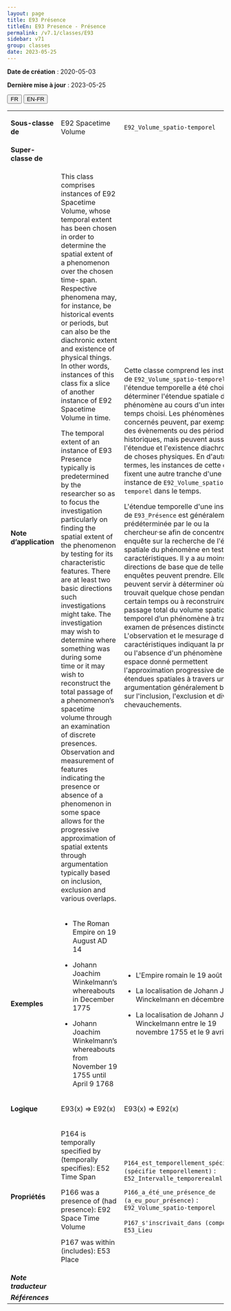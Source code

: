 ```yaml
---
layout: page
title: E93 Présence
titleEn: E93 Presence - Présence
permalink: /v7.1/classes/E93
sidebar: v71
group: classes
date: 2023-05-25
---
```


**Date de création** : 2020-05-03

**Dernière mise à jour** : 2023-05-25

<div class="lang-buttons">
 <button id="fr" class="activate">FR</button>
 <button id="en-fr">EN-FR</button>
</div>

<table>
<tbody>
<tr>
<td><strong>Sous-classe de</strong></td>
<td class="en">
<p>E92 Spacetime Volume</p>
</td>
<td>
<p><code class="language-plaintext highlighter-rouge">E92</code><code class="language-plaintext highlighter-rouge">_Volume_spatio-temporel</code></p>
</td>
</tr>
<tr>
<td><strong>Super-classe de</strong></td>
<td class="en">
</td>
<td>
</td>
</tr>
<tr>
<td><strong>Note d’application</strong></td>
<td class="en">
<p>This class comprises instances of E92 Spacetime Volume, whose temporal extent has been chosen in order to determine the spatial extent of a phenomenon over the chosen time-span. Respective phenomena may, for instance, be historical events or periods, but can also be the diachronic extent and existence of physical things. In other words, instances of this class fix a slice of another instance of E92 Spacetime Volume in time. </p>
<p>The temporal extent of an instance of E93 Presence typically is predetermined by the researcher so as to focus the investigation particularly on finding the spatial extent of the phenomenon by testing for its characteristic features. There are at least two basic directions such investigations might take. The investigation may wish to determine where something was during some time or it may wish to reconstruct the total passage of a phenomenon’s spacetime volume through an examination of discrete presences. Observation and measurement of features indicating the presence or absence of a phenomenon in some space allows for the progressive approximation of spatial extents through argumentation typically based on inclusion, exclusion and various overlaps.</p>
</td>
<td>
<p>Cette classe comprend les instances de <code class="language-plaintext highlighter-rouge">E92_Volume_spatio-temporel</code> dont l'étendue temporelle a été choisie pour déterminer l'étendue spatiale d'un phénomène au cours d'un intervalle de temps choisi. Les phénomènes concernés peuvent, par exemple, être des évènements ou des périodes historiques, mais peuvent aussi être l'étendue et l'existence diachroniques de choses physiques. En d'autres termes, les instances de cette classe fixent une autre tranche d'une instance de <code class="language-plaintext highlighter-rouge">E92_Volume_spatio-temporel</code> dans le temps.</p>
<p>L'étendue temporelle d'une instance de <code class="language-plaintext highlighter-rouge">E93_Présence</code> est généralement prédéterminée par le ou la chercheur·se afin de concentrer son enquête sur la recherche de l'étendue spatiale du phénomène en testant ses caractéristiques. Il y a au moins deux directions de base que de telles enquêtes peuvent prendre. Elles peuvent servir à déterminer où se trouvait quelque chose pendant un certain temps ou à reconstruire le passage total du volume spatio-temporel d’un phénomène à travers un examen de présences distinctes. L'observation et le mesurage des caractéristiques indiquant la présence ou l'absence d'un phénomène dans un espace donné permettent l'approximation progressive des étendues spatiales à travers une argumentation généralement basée sur l'inclusion, l'exclusion et divers chevauchements.</p>
</td>
</tr>
<tr>
<td><strong>Exemples</strong></td>
<td class="en">
<ul>
<li><p>The Roman Empire on 19 August AD 14</p>
</li>
<li><p>Johann Joachim Winkelmann’s whereabouts in December 1775</p>
</li>
<li><p>Johann Joachim Winkelmann’s whereabouts from November 19 1755 until April 9 1768</p>
</li>
</ul>
</td>
<td>
<ul>
<li><p>L'Empire romain le 19 août 14 EC</p>
</li>
<li><p>La localisation de Johann Joachim Winckelmann en décembre 1775</p>
</li>
<li><p>La localisation de Johann Joachim Winckelmann entre le 19 novembre 1755 et le 9 avril 1768</p>
</li>
</ul>
</td>
</tr>
<tr>
<td><strong>Logique</strong></td>
<td class="en">
<p>E93(x) ⇒ E92(x)</p>
</td>
<td>
<p>E93(x) ⇒ E92(x)</p>
</td>
</tr>
<tr>
<td><strong>Propriétés</strong></td>
<td class="en">
<p>P164 is temporally specified by (temporally specifies): E52 Time Span</p>
<p>P166 was a presence of (had presence): E92 Space Time Volume</p>
<p>P167 was within (includes): E53 Place</p>
</td>
<td>
<p><code class="language-plaintext highlighter-rouge">P164_est_temporellement_spécifié_par (spécifie temporellement)</code> : <code class="language-plaintext highlighter-rouge">E52_Intervalle_temporerealml</code></p>
<p><code class="language-plaintext highlighter-rouge">P166_a_été_une_présence_de (a_eu_pour_présence)</code> : <code class="language-plaintext highlighter-rouge">E92_Volume_spatio-temporel</code></p>
<p><code class="language-plaintext highlighter-rouge">P167_s'inscrivait_dans (comporte)</code> : <code class="language-plaintext highlighter-rouge">E53_Lieu</code></p>
</td>
</tr>
<tr>
<td><strong><em>Note traducteur</em></strong></td>
<td colspan="2">
</td>
</tr>
<tr>
<td><strong><em>Références</em></strong></td>
<td colspan="2">
</td>
</tr>
</tbody>
</table>
